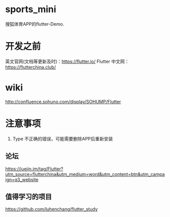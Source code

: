 # sports_mini

搜狐体育APP的flutter-Demo.

# 开发之前
英文官网(文档等更新及时)：https://flutter.io/
Flutter 中文网：https://flutterchina.club/

# wiki
http://confluence.sohuno.com/display/SOHUMP/Flutter

# 注意事项
1. Type 不正确的错误，可能需要删除APP后重新安装


## 论坛
https://juejin.im/tag/Flutter?utm_source=flutterchina&utm_medium=word&utm_content=btn&utm_campaign=q3_website

## 值得学习的项目
https://github.com/luhenchang/flutter_study


